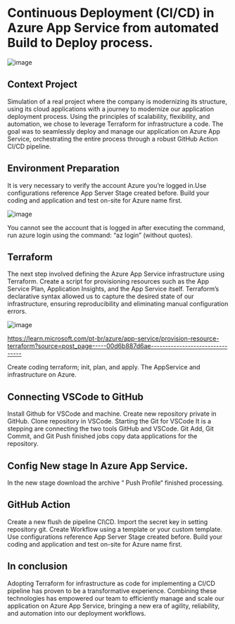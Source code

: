 # Continuous Deployment (CI/CD) in Azure App Service from automated Build to Deploy process. 
![image](https://github.com/joypassos/appservice-azure-nodejs/assets/150036707/97044994-9137-400d-911c-02aeb26a81d3)


## Context Project
Simulation of a real project where the company is modernizing its structure, using its cloud applications with a journey to modernize our application deployment process. Using the principles of scalability, flexibility, and automation, we chose to leverage Terraform for infrastructure a code. The goal was to seamlessly deploy and manage our application on Azure App Service, orchestrating the entire process through a robust GitHub Action CI/CD pipeline.

## Environment Preparation
It is very necessary to verify the account Azure you’re logged in.Use configurations reference App Server Stage created before. Build your coding and application and test on-site for Azure name first.

![image](https://github.com/joypassos/appservice-azure-nodejs/assets/150036707/a0519716-040e-400a-99d6-f6a5c272456c)

You cannot see the account that is logged in after executing the command, run azure login using the command: “az login” (without quotes).

## Terraform
The next step involved defining the Azure App Service infrastructure using Terraform. Create a script for provisioning resources such as the App Service Plan, Application Insights, and the App Service itself. Terraform’s declarative syntax allowed us to capture the desired state of our infrastructure, ensuring reproducibility and eliminating manual configuration errors.

![image](https://github.com/joypassos/appservice-azure-nodejs/assets/150036707/937580aa-4c39-418e-b2d6-02211936ae83)

https://learn.microsoft.com/pt-br/azure/app-service/provision-resource-terraform?source=post_page-----00d6b887d6ae--------------------------------

Create coding terraform; init, plan, and apply. The AppService and infrastructure on Azure.

## Connecting VSCode to GitHub

Install Github for VSCode and machine. Create new repository private in GitHub. Clone repository in VSCode. Starting the Git for VSCode
It is a stepping are connecting the two tools GitHub and VSCode. Git Add, Git Commit, and Git Push finished jobs copy data applications for the repository.

## Config New stage In Azure App Service.

In the new stage download the archive “ Push Profile“ finished processing.

## GitHub Action

Create a new flush de pipeline CI\CD. Import the secret key in setting repository git.
Create Workflow using a template or your custom template.
Use configurations reference App Server Stage created before. Build your coding and application and test on-site for Azure name first.

## In conclusion
Adopting Terraform for infrastructure as code for implementing a CI/CD pipeline has proven to be a transformative experience. Combining these technologies has empowered our team to efficiently manage and scale our application on Azure App Service, bringing a new era of agility, reliability, and automation into our deployment workflows.
